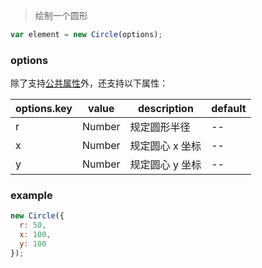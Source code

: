 > 绘制一个圆形

```js
var element = new Circle(options);
```

### options

除了支持[公共属性](../Element.md)外，还支持以下属性：

| options.key   | value  | description     | default |
| ------------- | ------ | --------------- | ------- |
| r             | Number | 规定圆形半径    | --      |
| x             | Number | 规定圆心 x 坐标 | --      |
| y             | Number | 规定圆心 y 坐标 | --      |

### example

```js
new Circle({
  r: 50,
  x: 100,
  y: 100
});
```
